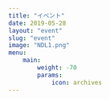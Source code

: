 ```yaml
---
title: "イベント"
date: 2019-05-28
layout: "event"
slug: "event"
image: "NDL1.png"
menu:
    main:
        weight: -70
        params: 
            icon: archives
---
```

